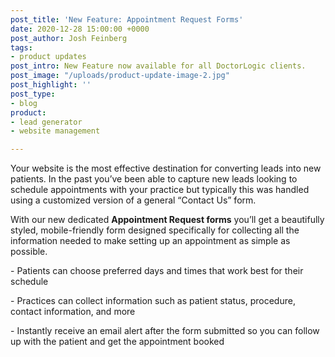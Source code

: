 ```yaml
---
post_title: 'New Feature: Appointment Request Forms'
date: 2020-12-28 15:00:00 +0000
post_author: Josh Feinberg
tags:
- product updates
post_intro: New Feature now available for all DoctorLogic clients.
post_image: "/uploads/product-update-image-2.jpg"
post_highlight: ''
post_type:
- blog
product:
- lead generator
- website management

---
```

Your website is the most effective destination for converting leads into new patients. In the past you’ve been able to capture new leads looking to schedule appointments with your practice but typically this was handled using a customized version of a general “Contact Us” form.  
  
With our new dedicated **Appointment Request forms** you’ll get a beautifully styled, mobile-friendly form designed specifically for collecting all the information needed to make setting up an appointment as simple as possible.  
  
\- Patients can choose preferred days and times that work best for their schedule  
  
\- Practices can collect information such as patient status, procedure, contact information, and more  
  
\- Instantly receive an email alert after the form submitted so you can follow up with the patient and get the appointment booked